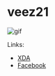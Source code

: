 # veez21

![gif](https://img.xda-cdn.com/tGSbMmgivDvTBJFQ_S4xo5nVRCQ=/http%3A%2F%2Fv.ht%2F9orJ)

Links: 
* [XDA](https://forum.xda-developers.com/member.php?u=7296895)
* [Facebook](https://www.facebook.com/ValenciaTigerheart) 
